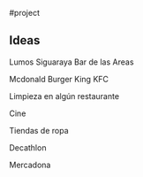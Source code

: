 #project 
## Ideas
Lumos
Siguaraya
Bar de las Areas

Mcdonald
Burger King
KFC

Limpieza en algún restaurante

Cine

Tiendas de ropa

Decathlon

Mercadona

